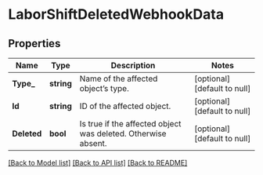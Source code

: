 # LaborShiftDeletedWebhookData

## Properties
Name | Type | Description | Notes
------------ | ------------- | ------------- | -------------
**Type_** | **string** | Name of the affected object’s type. | [optional] [default to null]
**Id** | **string** | ID of the affected object. | [optional] [default to null]
**Deleted** | **bool** | Is true if the affected object was deleted. Otherwise absent. | [optional] [default to null]

[[Back to Model list]](../README.md#documentation-for-models) [[Back to API list]](../README.md#documentation-for-api-endpoints) [[Back to README]](../README.md)

